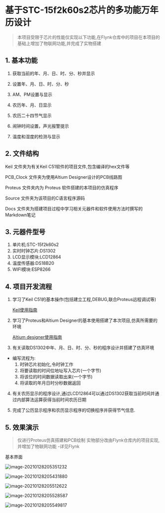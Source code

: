 # 基于STC-15f2k60s2芯片的多功能万年历设计

> 本项目受限于芯片的性能仅实现以下功能,在Flynk仓库中的项目在本项目的基础上增加了物联网功能,并完成了实物搭建

## 1. 基本功能

1. 获取当前的年、月、日、时、分、秒并显示

2. 设置年、月、日、时、分、秒

3. AM、PM设置与显示

4. 农历年、月、日显示

5. 农历二十四节气显示

6. 闹钟时间设置，声光报警提示
7. 温度和湿度的检测与显示

## 2. 文件结构

Keil 文件夹为有关Keil C51软件的项目文件,包含编译的hex文件等

PCB_Clock 文件夹为使用Altium Designer设计的PCB线路图

Proteus 文件夹内为 Proteus 软件搭建的本项目的仿真程序

Source 文件夹为该项目的C语言程序源码

Docs 文件夹为搭建项目过程中学习相关元器件和软件使用方法时撰写的Markdown笔记

## 3. 元器件型号

1. 单片机:STC-15f2k60s2
2. 实时时钟芯片:DS1302
3. LCD显示模块:LCD12864
4. 温度传感器:DS18B20 
5. WIFI模块:ESP8266

## 4. 项目开发流程

1. 学习了Keil C51的基本操作(包括建立工程,DEBUG,联合Proteus远程调试等)

   [Keil使用指南](https://github.com/XupengSun/Calendar_STC15/blob/main/Docs/Keil%E4%BD%BF%E7%94%A8%E7%AC%94%E8%AE%B0.md)

2. 学习了Proteus和Altium Designer的基本使用搭建了本次项目,仿真所需要的环境

   [Altium designer使用指南](https://github.com/XupengSun/Calendar_STC15/blob/main/Docs/Altium%20Desinger%E4%BD%BF%E7%94%A8%E7%AC%94%E8%AE%B0.md)

3. 有关读取DS1302中年、月、日、时、分、秒的程序设计并搭建了仿真环境

- 编写流程为:
  1. 时钟芯片初始化,令时钟工作
  2. 将要读取的时间位地址写入芯片(一个字节)
  3. 将该位的时间数据读取出来(一个字节)
  4. 将读取的年月日时分秒数据返回

4. 有关农历显示的程序设计,通过LCD12864可以通过DS1302获取当前时间并通过内部算法运算获得当前时间农历日期

5. 完成了公历显示程序和农历显示程序的切换程序并获得节气信息.

## 5. 效果演示

> 仅进行Proteus仿真搭建和PCB绘制 实物部分改由Flynk仓库内的项目实现,并增加了物联网功能 -详见Flynk

基本界面

![image-20210128205351232](https://gitee.com/sun-roc/picture/raw/master/img/image-20210128205351232.png)

![image-20210128205431880](https://gitee.com/sun-roc/picture/raw/master/img/image-20210128205431880.png)

![image-20210128205512622](https://gitee.com/sun-roc/picture/raw/master/img/image-20210128205512622.png)

![image-20210128205528587](https://gitee.com/sun-roc/picture/raw/master/img/image-20210128205528587.png)

![image-20210128205549817](https://gitee.com/sun-roc/picture/raw/master/img/image-20210128205549817.png)